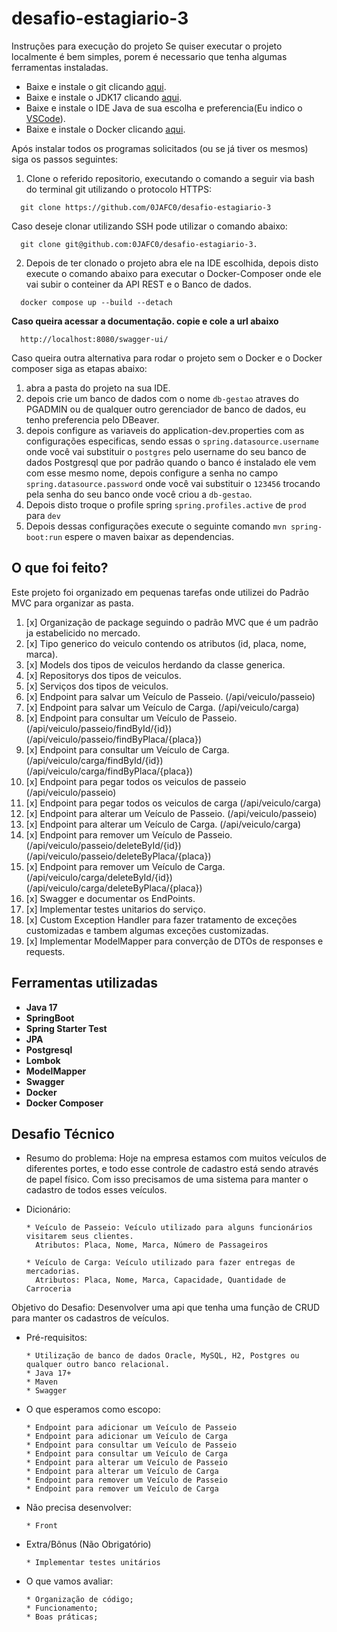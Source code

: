 # desafio-estagiario-3

Instruções para execução do projeto
Se quiser executar o projeto localmente é bem simples, porem é necessario que tenha algumas ferramentas instaladas.
* Baixe e instale o git clicando [aqui](https://git-scm.com/downloads).
* Baixe e instale o JDK17 clicando [aqui](https://www.oracle.com/java/technologies/javase/jdk17-archive-downloads.html).
* Baixe e instale o IDE Java de sua escolha e preferencia(Eu indico o [VSCode](https://code.visualstudio.com/Download)).
* Baixe e instale o Docker clicando [aqui](https://www.docker.com/products/docker-desktop/).
  

Após instalar todos os programas solicitados (ou se já tiver os mesmos) siga os passos seguintes:
  1. Clone o referido repositorio, executando o comando a seguir via bash do terminal git utilizando o protocolo HTTPS:
  ```
    git clone https://github.com/0JAFC0/desafio-estagiario-3
  ```
  Caso deseje clonar utilizando SSH pode utilizar o comando abaixo:
  ```
    git clone git@github.com:0JAFC0/desafio-estagiario-3.
  ```
  2. Depois de ter clonado o projeto abra ele na IDE escolhida, depois disto execute o comando abaixo para executar o Docker-Composer onde ele vai subir o conteiner da API REST e o Banco de dados.
```
  docker compose up --build --detach
```
**Caso queira acessar a documentação. copie e cole a url abaixo**
  ```
    http://localhost:8080/swagger-ui/
  ```
Caso queira outra alternativa para rodar o projeto sem o Docker e o Docker composer siga as etapas abaixo: 
1. abra a pasta do projeto na sua IDE.
2. depois crie um banco de dados com o nome ``db-gestao`` atraves do PGADMIN ou de qualquer outro gerenciador de banco de dados, eu tenho preferencia pelo DBeaver.
3. depois configure as variaveis do application-dev.properties com as configurações especificas, sendo essas o ``spring.datasource.username`` onde você vai substituir o ``postgres`` pelo username do seu banco de dados Postgresql que por padrão quando o banco é instalado ele vem com esse mesmo nome, depois configure a senha no campo ``spring.datasource.password`` onde você vai substituir o ``123456`` trocando pela senha do seu banco onde você criou a ``db-gestao``.
4. Depois disto troque o profile spring ``spring.profiles.active`` de ``prod`` para ``dev``
5. Depois dessas configurações execute o seguinte comando ``mvn spring-boot:run`` espere o maven baixar as dependencias.

## O que foi feito?
Este projeto foi organizado em pequenas tarefas onde utilizei do Padrão MVC para organizar as pasta. 
1. [x] Organização de package seguindo o padrão MVC que é um padrão ja estabelicido no mercado.
2. [x] Tipo generico do veiculo contendo os atributos (id, placa, nome, marca).
3. [x] Models dos tipos de veiculos herdando da classe generica.
4. [x] Repositorys dos tipos de veiculos.
5. [x] Serviços dos tipos de veiculos.
6. [x] Endpoint para salvar um Veículo de Passeio. 
(/api/veiculo/passeio)
7. [x] Endpoint para salvar um Veículo de Carga. 
(/api/veiculo/carga)
8. [x] Endpoint para consultar um Veículo de Passeio. 
(/api/veiculo/passeio/findById/{id})
(/api/veiculo/passeio/findByPlaca/{placa})
9. [x] Endpoint para consultar um Veículo de Carga. 
(/api/veiculo/carga/findById/{id})
(/api/veiculo/carga/findByPlaca/{placa})
10. [x] Endpoint para pegar todos os veiculos de passeio
(/api/veiculo/passeio)
11. [x] Endpoint para pegar todos os veiculos de carga
(/api/veiculo/carga)
12. [x] Endpoint para alterar um Veículo de Passeio. 
(/api/veiculo/passeio)
13. [x] Endpoint para alterar um Veículo de Carga. 
(/api/veiculo/carga)
14. [x] Endpoint para remover um Veículo de Passeio. 
(/api/veiculo/passeio/deleteById/{id})
(/api/veiculo/passeio/deleteByPlaca/{placa})
15. [x] Endpoint para remover um Veículo de Carga. 
(/api/veiculo/carga/deleteById/{id})
(/api/veiculo/carga/deleteByPlaca/{placa})
16. [x] Swagger e documentar os EndPoints.
17. [x] Implementar testes unitarios do serviço.
18. [x] Custom Exception Handler para fazer tratamento de exceções customizadas e tambem algumas exceções customizadas.
19. [x] Implementar ModelMapper para converção de DTOs de responses e requests.

## Ferramentas utilizadas
 - **Java 17**
 - **SpringBoot**
 - **Spring Starter Test**
 - **JPA**
 - **Postgresql**
 - **Lombok**
 - **ModelMapper**
 - **Swagger**
 - **Docker**
 - **Docker Composer**

## Desafio Técnico

  - Resumo do problema: Hoje na empresa estamos com muitos veículos de diferentes portes, e todo esse controle de cadastro está sendo através de papel físico. Com isso precisamos de uma sistema para manter o cadastro de todos esses veículos.


  - Dicionário:
    ```
    * Veículo de Passeio: Veículo utilizado para alguns funcionários visitarem seus clientes.
      Atributos: Placa, Nome, Marca, Número de Passageiros
        
    * Veículo de Carga: Veículo utilizado para fazer entregas de mercadorias.
      Atributos: Placa, Nome, Marca, Capacidade, Quantidade de Carroceria
    ```

  Objetivo do Desafio: Desenvolver uma api que tenha uma função de CRUD para manter os cadastros de veículos.


  - Pré-requisitos:
    ```
    * Utilização de banco de dados Oracle, MySQL, H2, Postgres ou qualquer outro banco relacional.
    * Java 17+
    * Maven
    * Swagger
    ```

  - O que esperamos como escopo:
    ```
    * Endpoint para adicionar um Veículo de Passeio
    * Endpoint para adicionar um Veículo de Carga
    * Endpoint para consultar um Veículo de Passeio
    * Endpoint para consultar um Veículo de Carga
    * Endpoint para alterar um Veículo de Passeio
    * Endpoint para alterar um Veículo de Carga
    * Endpoint para remover um Veículo de Passeio
    * Endpoint para remover um Veículo de Carga
    ```

  - Não precisa desenvolver:
    ```
    * Front
    ```

  - Extra/Bônus (Não Obrigatório)
    ```
    * Implementar testes unitários
    ```
  
  - O que vamos avaliar:
    ```
    * Organização de código;
    * Funcionamento;
    * Boas práticas;
    ```
